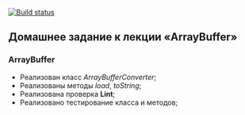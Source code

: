 [![Build status](https://ci.appveyor.com/api/projects/status/byamh0sp8th16voq?svg=true)](https://ci.appveyor.com/project/Cazuist/ajs-8-buffer-arraybuffer)

## Домашнее задание к лекции «ArrayBuffer»
### ArrayBuffer

- Реализован класс *ArrayBufferConverter*;
- Реализованы методы *load*, *toString*;
- Реализована проверка  **Lint**;
- Реализовано тестирование класса и методов;
